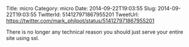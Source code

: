 Title: micro
Category: micro
Date: 2014-09-22T19:03:55
Slug: 2014-09-22T19:03:55
TwitterId: 514127971867955201
TweetUrl: https://twitter.com/mark_philpot/status/514127971867955201

There is no longer any technical reason you should just serve your entire site using ssl.